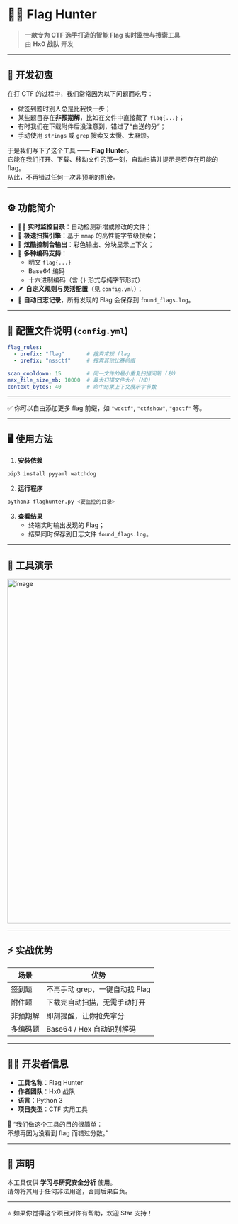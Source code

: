 # 🏴‍☠️ Flag Hunter
> **一款专为 CTF 选手打造的智能 Flag 实时监控与搜索工具**  
由 **Hx0 战队** 开发
>

---

## 🧠 开发初衷
在打 CTF 的过程中，我们常常因为以下问题而吃亏：

+ 做签到题时别人总是比我快一步；
+ 某些题目存在**非预期解**，比如在文件中直接藏了 `flag{...}`；
+ 有时我们在下载附件后没注意到，错过了“白送的分”；
+ 手动使用 `strings` 或 `grep` 搜索又太慢、太麻烦。

于是我们写下了这个工具 —— **Flag Hunter**。  
它能在我们打开、下载、移动文件的那一刻，自动扫描并提示是否存在可能的 flag。  
从此，不再错过任何一次非预期的机会。

---

## ⚙️ 功能简介
+ 🕵️‍♂️ **实时监控目录**：自动检测新增或修改的文件；
+ 🚀 **极速扫描引擎**：基于 `mmap` 的高性能字节级搜索；
+ 🎨 **炫酷控制台输出**：彩色输出、分块显示上下文；
+ 🧩 **多种编码支持**：
    - 明文 `flag{...}`
    - Base64 编码
    - 十六进制编码（含 `{}` 形式与纯字节形式）
+ 🪶 **自定义规则与灵活配置**（见 `config.yml`）；
+ 💾 **自动日志记录**，所有发现的 Flag 会保存到 `found_flags.log`。

---

## 🧩 配置文件说明 (`config.yml`)
```yaml
flag_rules:
  - prefix: "flag"       # 搜索常规 flag
  - prefix: "nssctf"     # 搜索其他比赛前缀

scan_cooldown: 15        # 同一文件的最小重复扫描间隔 (秒)
max_file_size_mb: 10000  # 最大扫描文件大小 (MB)
context_bytes: 40        # 命中结果上下文展示字节数
```

---

✅ 你可以自由添加更多 flag 前缀，如 `"wdctf"`, `"ctfshow"`, `"gactf"` 等。

---

## 🖥️ 使用方法
1. **安装依赖**

```bash
pip3 install pyyaml watchdog
```

2. **运行程序**

```bash
python3 flaghunter.py <要监控的目录>
```

3. **查看结果**
    - 终端实时输出发现的 Flag；
    - 结果同时保存到日志文件 `found_flags.log`。

---

## 📘 工具演示

<img width="1129" height="777" alt="image" src="https://github.com/user-attachments/assets/e307ee59-2393-4c28-96da-ed88161b24b2" />


---

## ⚡ 实战优势
| 场景 | 优势 |
| --- | --- |
| 签到题 | 不再手动 grep，一键自动找 Flag |
| 附件题 | 下载完自动扫描，无需手动打开 |
| 非预期解 | 即刻提醒，让你抢先拿分 |
| 多编码题 | Base64 / Hex 自动识别解码 |


---

## 🧑‍💻 开发者信息
+ **工具名称**：Flag Hunter
+ **作者团队**：Hx0 战队
+ **语言**：Python 3
+ **项目类型**：CTF 实用工具

💬 “我们做这个工具的目的很简单：  
不想再因为没看到 flag 而错过分数。”

---

## 📜 声明
本工具仅供 **学习与研究安全分析** 使用。  
请勿将其用于任何非法用途，否则后果自负。

---

⭐ 如果你觉得这个项目对你有帮助，欢迎 Star 支持！



